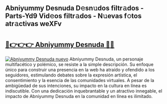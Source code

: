 ## Abniyummy Desnuda D𝚎sn𝚞dos filtr𝚊dos - Parts-Yd9 Vid𝚎os filtr𝚊dos - N𝚞evas f𝚘tos atr𝚊ctivas weXFv

# <h2><a href="http://mb5uk4j.tromn.icu/?c=Abniyummy+Desnuda">🔗👉👉👉 Abniyummy Desnuda 🔗🔗</a></h2>

[![Abniyummy Desnuda nuevo](https://i.imgur.com/pEAQMta.gif)](http://mb5uk4j.tromn.icu/?c=Abniyummy+Desnuda)
Abniyummy Desnuda, un personaje multifacético y polémico, se resiste a la simple descripción. Su enfoque único para construir una presencia en la web ha atraído y ofendido a los seguidores, estimulando debates sobre la expresión artística, el consentimiento y la esencia de las comunidades virtuales. A pesar de la ambigüedad de sus intenciones, su impacto en la cultura en línea es indiscutible. Con una dedicación inquebrantable y un atractivo innegable, el impacto de Abniyummy Desnuda en la comunidad en línea es ilimitado.
